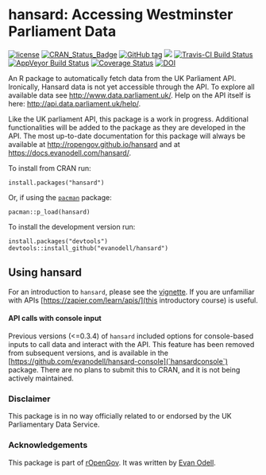 <!-- README.md is generated from README.Rmd. Please edit that file -->
<!-- rmarkdown v1 -->


# hansard: Accessing Westminster Parliament Data

[![license](https://img.shields.io/github/license/mashape/apistatus.svg)](https://github.com/evanodell/hansard/blob/master/LICENSE)
[![CRAN_Status_Badge](https://www.r-pkg.org/badges/version/hansard)](https://cran.r-project.org/package=hansard)
[![GitHub tag](https://img.shields.io/github/tag/evanodell/hansard.svg)](https://github.com/evanodell/hansard)
[![](https://cranlogs.r-pkg.org/badges/grand-total/hansard)](https://dgrtwo.shinyapps.io/cranview/)
[![Travis-CI Build Status](https://travis-ci.org/evanodell/hansard.svg?branch=master)](https://travis-ci.org/evanodell/hansard)
[![AppVeyor Build Status](https://ci.appveyor.com/api/projects/status/github/evanodell/hansard?branch=master&svg=true)](https://ci.appveyor.com/project/evanodell/hansard)
[![Coverage Status](https://img.shields.io/codecov/c/github/evanodell/hansard/master.svg)](https://codecov.io/github/evanodell/hansard?branch=master)
[![DOI](https://zenodo.org/badge/72111315.svg)](https://zenodo.org/badge/latestdoi/72111315)


An R package to automatically fetch data from the UK Parliament API. Ironically, Hansard data is not yet accessible through the API. To explore all available data see <http://www.data.parliament.uk/>. Help on the API itself is here: <http://api.data.parliament.uk/help/>. 

Like the UK parliament API, this package is a work in progress. Additional functionalities will be added to the package as they are developed in the API. The most up-to-date documentation for this package will always be available at <http://ropengov.github.io/hansard> and at <https://docs.evanodell.com/hansard/>.

To install from CRAN run:

```
install.packages("hansard")
```

Or, if using the [`pacman`](https://CRAN.R-project.org/package=pacman) package:

```
pacman::p_load(hansard)
```

To install the development version run:

```
install.packages("devtools")
devtools::install_github("evanodell/hansard")
```

## Using hansard

For an introduction to `hansard`, please see the [vignette](http://ropengov.github.io/hansard/articles/introduction.html). If you are unfamiliar with APIs [https://zapier.com/learn/apis/](this introductory course) is useful.

#### API calls with console input

Previous versions (<=0.3.4) of `hansard` included options for console-based inputs to call data and interact with the API. This feature has been removed from subsequent versions, and is available in the [https://github.com/evanodell/hansard-console](`hansardconsole`) package. There are no plans to submit this to CRAN, and it is not being actively maintained.

### Disclaimer

This package is in no way officially related to or endorsed by the UK Parliamentary Data Service.

### Acknowledgements

This package is part of [rOpenGov](http://ropengov.github.io). It was written by [Evan Odell](https://evanodell.com).
